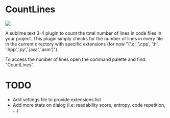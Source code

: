 # CountLines
![](https://i.ibb.co/1vZpxRJ/Screenshot-2023-08-11-at-01-05-41.png)

A sublime text 3-4 plugin to count the total number of lines in code files in your project. This plugin simply checks for the number of lines in every file in the current directory with specific extensions (for now "('.c', '.cpp', '.h', '.hpp','.py','.java','.asm')").

To access the number of lines open the command palette and find "CountLines".

# TODO
- Add settings file to provide extensions list
- Add more stats on dialog (i.e: readability score, entropy, code repetition, ...)

